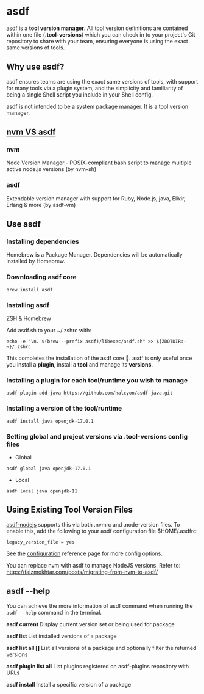 # asdf

[asdf](https://asdf-vm.com/guide/introduction.html) is a **tool version manager**. All tool version definitions are contained within one file (**.tool-versions**) which you can check in to your project's Git repository to share with your team, ensuring everyone is using the exact same versions of tools.

## Why use asdf?

asdf ensures teams are using the exact same versions of tools, with support for many tools via a plugin system, and the simplicity and familiarity of being a single Shell script you include in your Shell config.

asdf is not intended to be a system package manager. It is a tool version manager. 

## [nvm VS asdf](https://www.libhunt.com/compare-nvm-vs-asdf)

### nvm

Node Version Manager - POSIX-compliant bash script to manage multiple active node.js versions (by nvm-sh)

### asdf

Extendable version manager with support for Ruby, Node.js, java, Elixir, Erlang & more (by asdf-vm)

## Use asdf

### Installing dependencies

Homebrew is a Package Manager. Dependencies will be automatically installed by Homebrew.

### Downloading asdf core

```
brew install asdf
```

### Installing asdf

ZSH & Homebrew

Add asdf.sh to your ~/.zshrc with:

```
echo -e "\n. $(brew --prefix asdf)/libexec/asdf.sh" >> ${ZDOTDIR:-~}/.zshrc
```

This completes the installation of the asdf core 🎉. asdf is only useful once you install a **plugin**, install a **tool** and manage its **versions**.

### Installing a plugin for each tool/runtime you wish to manage

```
asdf plugin-add java https://github.com/halcyon/asdf-java.git
```

### Installing a version of the tool/runtime

```
asdf install java openjdk-17.0.1
```

### Setting global and project versions via .tool-versions config files

- Global

```
asdf global java openjdk-17.0.1
```

- Local

```
asdf local java openjdk-11
```

## Using Existing Tool Version Files

[asdf-nodejs](https://github.com/asdf-vm/asdf-nodejs/) supports this via both .nvmrc and .node-version files. To enable this, add the following to your asdf configuration file $HOME/.asdfrc:

```
legacy_version_file = yes
```

See the [configuration](https://asdf-vm.com/manage/configuration.html#environment-variables) reference page for more config options.

You can replace nvm with asdf to manage NodeJS versions. Refer to: https://faizmokhtar.com/posts/migrating-from-nvm-to-asdf/

## asdf --help

You can achieve the more information of asdf command when running the `asdf --help` command in the terminal.

**asdf current <name>**                     Display current version set or being used for package

**asdf list <name>**                        List installed versions of a package

**asdf list all <name> [<version>]**        List all versions of a package and optionally filter the returned versions

**asdf plugin list all**                    List plugins registered on asdf-plugins repository with URLs

**asdf install <name> <version>**           Install a specific version of a package
